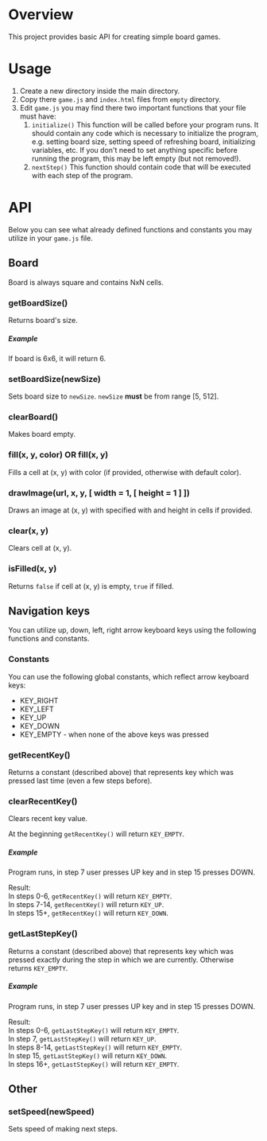 # Overview
This project provides basic API for creating simple board games.

# Usage
1. Create a new directory inside the main directory.
2. Copy there `game.js` and `index.html` files from `empty` directory.
3. Edit `game.js` you may find there two important functions that your file must have:
    1. `initialize()` This function will be called before your program runs. It should contain any code which is necessary to initialize the program, e.g. setting board size, setting speed of refreshing board, initializing variables, etc. If you don't need to set anything specific before running the program, this may be left empty (but not removed!).
    2. `nextStep()` This function should contain code that will be executed with each step of the program. 

# API
Below you can see what already defined functions and constants you may utilize in your `game.js` file.

## Board
Board is always square and contains NxN cells.

### getBoardSize()
Returns board's size.
##### Example
If board is 6x6, it will return 6.

### setBoardSize(newSize)
Sets board size to `newSize`. `newSize` **must** be from range [5, 512].

### clearBoard()
Makes board empty.

### fill(x, y, color) OR fill(x, y)
Fills a cell at (x, y) with color (if provided, otherwise with default color).

### drawImage(url, x, y, [ width = 1, [ height = 1 ] ])
Draws an image at (x, y) with specified with and height in cells if provided.

### clear(x, y)
Clears cell at (x, y).

### isFilled(x, y)
Returns `false` if cell at (x, y) is empty, `true` if filled.

## Navigation keys
You can utilize up, down, left, right arrow keyboard keys using the following functions and constants.

### Constants
You can use the following global constants, which reflect arrow keyboard keys:
* KEY_RIGHT
* KEY_LEFT
* KEY_UP
* KEY_DOWN
* KEY_EMPTY - when none of the above keys was pressed

### getRecentKey()
Returns a constant (described above) that represents key which was pressed last time (even a few steps before).

### clearRecentKey()
Clears recent key value.

At the beginning `getRecentKey()` will return `KEY_EMPTY`.
##### Example
Program runs, in step 7 user presses UP key and in step 15 presses DOWN.

Result:  
In steps 0-6, `getRecentKey()` will return `KEY_EMPTY`.  
In steps 7-14, `getRecentKey()` will return `KEY_UP`.  
In steps 15+, `getRecentKey()` will return `KEY_DOWN`.  

### getLastStepKey()
Returns a constant (described above) that represents key which was pressed exactly during the step in which we are currently. Otherwise returns `KEY_EMPTY`.
##### Example
Program runs, in step 7 user presses UP key and in step 15 presses DOWN.

Result:  
In steps 0-6, `getLastStepKey()` will return `KEY_EMPTY`.  
In step 7, `getLastStepKey()` will return `KEY_UP`.  
In steps 8-14, `getLastStepKey()` will return `KEY_EMPTY`.  
In step 15, `getLastStepKey()` will return `KEY_DOWN`.  
In steps 16+, `getLastStepKey()` will return `KEY_EMPTY`.  

## Other
### setSpeed(newSpeed)
Sets speed of making next steps.


